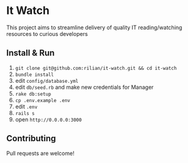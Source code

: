 It Watch
========

This project aims to streamline delivery of quality
IT reading/watching resources to curious developers

Install & Run
-------------

1. `git clone git@github.com:rilian/it-watch.git && cd it-watch`
2. `bundle install`
3. edit `config/database.yml`
4. edit `db/seed.rb` and make new credentials for Manager
5. `rake db:setup`
6. `cp .env.example .env`
7. edit `.env`
8. `rails s`
9. open `http://0.0.0.0:3000`

Contributing
------------

Pull requests are welcome!
